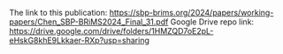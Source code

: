 The link to this publication: https://sbp-brims.org/2024/papers/working-papers/Chen_SBP-BRiMS2024_Final_31.pdf
Google Drive repo link: https://drive.google.com/drive/folders/1HMZQD7oE2pL-eHskG8khE9Lkkaer-RXp?usp=sharing
